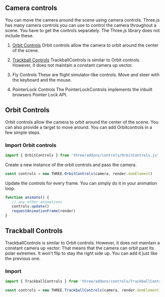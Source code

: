 ## Camera controls
You can move the camera around the scene using camera controls. Three.js has many camera controls you can use to control the camera throughout a scene. You have to get the controls separately. The Three.js library does not include these.

1. [Orbit Controls](#orbit-controls)
Orbit controls allow the camera to orbit around the center of the scene.

2. [Trackball Controls](#trackball-controls)
TrackballControls is similar to Orbit controls. However, it does not maintain a constant camera up vector.

3. Fly Controls
These are flight simulator-like controls. Move and steer with the keyboard and the mouse.

4. PointerLock Controls
The PointerLockControls implements the inbuilt browsers Pointer Lock API.

## Orbit Controls
Orbit controls allow the camera to orbit around the center of the scene. You can also provide a target to move around. You can add Orbitcontrols in a few simple steps.

### Import Orbit controls
```js
import { OrbitControls } from 'three/addons/controls/OrbitControls.js'
```

Create a new instance of the orbit controls and pass the camera.
```js
const controls = new THREE.OrbitControls(camera, render.domElement)
```
Update the controls for every frame. You can simply do it in your animation loop.
```js
function animate() {
   // any other animations
   controls.update()
   requestAnimationFrame(render)
}
```

## Trackball Controls
TrackballControls is similar to Orbit controls. However, it does not maintain a constant camera up vector. That means that the camera can orbit past its polar extremes. It won't flip to stay the right side up. You can add it just like the previous one.

### Import 
```js
import { TrackballControls } from 'three/addons/controls/TrackballControls.js';
```
```js
const controls = new THREE.TrackballControls(camera, render.domElement)
```
